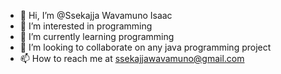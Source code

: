 - 👋 Hi, I’m @Ssekajja Wavamuno Isaac
- 👀 I’m interested in programming
- 🌱 I’m currently learning programming
- 💞️ I’m looking to collaborate on any java programming project
- 📫 How to reach me at ssekajjawavamuno@gmail.com

<!---
Isaac-Whiz/Isaac-Whiz is a ✨ special ✨ repository because its `README.md` (this file) appears on your GitHub profile.
You can click the Preview link to take a look at your changes.
--->
